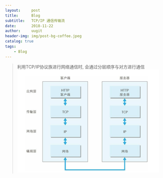 ```yaml
---
layout:     post
title:      Blog
subtitle:   TCP/IP 通信传输流
date:       2018-11-22
author:     uugit
header-img: img/post-bg-coffee.jpeg
catalog: true
tags:
    - Blog
---
```


> 利用TCP/IP协议族进行网络通信时, 会通过分层顺序与对方进行通信
![Image](/img/tcp_ip.png)